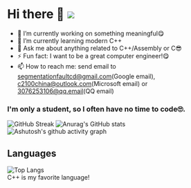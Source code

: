 # Hi there 👋 ![](https://komarev.com/ghpvc/?username=SegmentationFaultCD&color=red)

- 🔭 I’m currently working on something meaningful😋
- 🌱 I’m currently learning modern C++
- 💬 Ask me about anything related to C++/Assembly or C😎
- ⚡ Fun fact: I want to be a great computer engineer!😋
- 📫 How to reach me: send email to segmentationfaultcd@gmail.com(Google email), c2100china@outlook.com(Microsoft email) or 3076253106@qq.email(QQ email)

### I'm only a student, so I often have no time to code🙄.
![GitHub Streak](https://streak-stats.demolab.com/?user=SegmentationFaultCD) ![Anurag's GitHub stats](https://github-readme-stats.vercel.app/api?username=SegmentationFaultCD) ![Ashutosh's github activity graph](https://github-readme-activity-graph.vercel.app/graph?username=SegmentationFaultCD)

## Languages
![Top Langs](https://github-readme-stats.vercel.app/api/top-langs/?username=SegmentationFaultCD)<br>
C++ is my favorite language!


<!--
**SegmentationFaultCD/SegmentationFaultCD** is a ✨ _special_ ✨ repository because its `README.md` (this file) appears on your GitHub profile.

Here are some ideas to get you started:

- 🔭 I’m currently working on ...
- 🌱 I’m currently learning ...
- 👯 I’m looking to collaborate on ...
- 🤔 I’m looking for help with ...
- 💬 Ask me about ...
- 📫 How to reach me: ...
- 😄 Pronouns: ...
- ⚡ Fun fact: ...
-->
